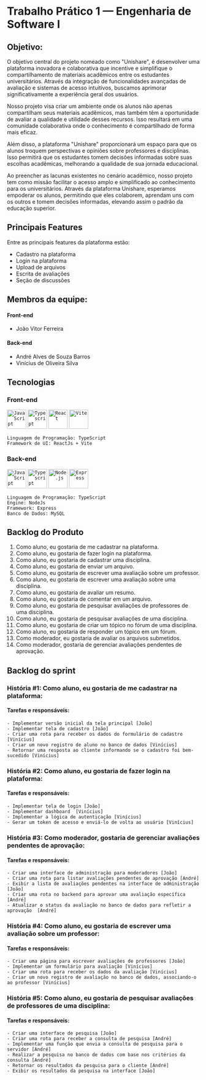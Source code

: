 # Trabalho Prático 1 — Engenharia de Software I

## Objetivo:

O objetivo central do projeto nomeado como "Unishare", é desenvolver uma plataforma inovadora e colaborativa que incentive e simplifique o compartilhamento de materiais acadêmicos entre os estudantes universitários. Através da integração de funcionalidades avançadas de avaliação e sistemas de acesso intuitivos, buscamos aprimorar significativamente a experiência geral dos usuários.

Nosso projeto visa criar um ambiente onde os alunos não apenas compartilham seus materiais acadêmicos, mas também têm a oportunidade de avaliar a qualidade e utilidade desses recursos. Isso resultará em uma comunidade colaborativa onde o conhecimento é compartilhado de forma mais eficaz.

Além disso, a plataforma "Unishare" proporcionará um espaço para que os alunos troquem perspectivas e opiniões sobre professores e disciplinas. Isso permitirá que os estudantes tomem decisões informadas sobre suas escolhas acadêmicas, melhorando a qualidade de sua jornada educacional.

Ao preencher as lacunas existentes no cenário acadêmico, nosso projeto tem como missão facilitar o acesso amplo e simplificado ao conhecimento para os universitários. Através da plataforma Unishare, esperamos empoderar os alunos, permitindo que eles colaborem, aprendam uns com os outros e tomem decisões informadas, elevando assim o padrão da educação superior.

## Principais Features

Entre as principais features da plataforma estão:

- Cadastro na plataforma
- Login na plataforma
- Upload de arquivos
- Escrita de avaliações
- Seção de discussões

## Membros da equipe:

#### Front-end

- João Vitor Ferreira

#### Back-end

- André Alves de Souza Barros
- Vinícius de Oliveira Silva


## Tecnologias

### Front-end

<code><a href="https://developer.mozilla.org/en-US/docs/Web/JavaScript" title="JavaScript"><img src="https://github.com/get-icon/geticon/raw/master/icons/javascript.svg" alt="JavaScript" width="50px" height="50px" ></a></code>
<code><a href="https://www.typescriptlang.org/" title="Typescript"><img src="https://github.com/get-icon/geticon/raw/master/icons/typescript-icon.svg" alt="Typescript" width="50px" height="50px" ></a></code>
<code><a href="https://reactjs.org/" title="React"><img src="https://github.com/get-icon/geticon/raw/master/icons/react.svg" alt="React" width="50px" height="50px" ></a></code>
<code><a href="https://vitejs.dev/" title="React"><img src="https://raw.githubusercontent.com/get-icon/geticon/master/icons/vite.svg" alt="Vite" width="50px" height="50px" ></a></code>

	Linguagem de Programação: TypeScript
	Framework de UI: ReactJs + Vite
	
### Back-end

<code><a href="https://developer.mozilla.org/en-US/docs/Web/JavaScript" title="JavaScript"><img src="https://github.com/get-icon/geticon/raw/master/icons/javascript.svg" alt="JavaScript" width="50px" height="50px" ></a></code>
<code><a href="https://www.typescriptlang.org/" title="Typescript"><img src="https://github.com/get-icon/geticon/raw/master/icons/typescript-icon.svg" alt="Typescript" width="50px" height="50px" ></a></code>
<code><a href="https://nodejs.org/" title="Node.js"><img src="https://github.com/get-icon/geticon/raw/master/icons/nodejs-icon.svg" alt="Node.js" width="50px" height="50px"></a></code>
<code><a href="https://expressjs.com/" title="Express"><img src="https://github.com/get-icon/geticon/raw/master/icons/express.svg" alt="Express" width="50px" height="50px"></a></code>

	Linguagem de Programação: TypeScript
	Engine: NodeJs
	Framework: Express
	Banco de Dados: MySQL

## Backlog do Produto

1. Como aluno, eu gostaria de me cadastrar na plataforma.
2. Como aluno, eu gostaria de fazer login na plataforma.
3. Como aluno, eu gostaria de cadastrar uma disciplina.
4. Como aluno, eu gostaria de enviar um arquivo.
5. Como aluno, eu gostaria de escrever uma avaliação sobre um professor.
6. Como aluno, eu gostaria de escrever uma avaliação sobre uma disciplina.
7. Como aluno, eu gostaria de avaliar um resumo.
8. Como aluno, eu gostaria de comentar em um arquivo.
9. Como aluno, eu gostaria de pesquisar avaliações de professores de uma disciplina.
10. Como aluno, eu gostaria de pesquisar avaliações de uma disciplina.
11. Como aluno, eu gostaria de criar um tópico no fórum de uma disciplina.
12. Como aluno, eu gostaria de responder um tópico em um fórum.
13. Como moderador, eu gostaria de avaliar os arquivos submetidos.
14. Como moderador, gostaria de gerenciar avaliações pendentes de aprovação.

## Backlog do sprint

### História #1: Como aluno, eu gostaria de me cadastrar na plataforma:

#### Tarefas e responsáveis:
	- Implementar versão inicial da tela principal [João]
	- Implementar tela de cadastro [João]
	- Criar uma rota para receber os dados do formulário de cadastro [Vinícius]
	- Criar um novo registro de aluno no banco de dados [Vinícius]
	- Retornar uma resposta ao cliente informando se o cadastro foi bem-sucedido [Vinícius]

### História #2:  Como aluno, eu gostaria de fazer login na plataforma:

#### Tarefas e responsáveis:
	- Implementar tela de login [João]
	- Implementar dashboard  [Vinícius]
	- Implementar a lógica de autenticação [Vinícius]
	- Gerar um token de acesso e enviá-lo de volta ao usuário [Vinícius]

### História #3:  Como moderador, gostaria de gerenciar avaliações pendentes de aprovação:

#### Tarefas e responsáveis:
	- Criar uma interface de administração para moderadores [João]
	- Criar uma rota para listar avaliações pendentes de aprovação [André] 
	- Exibir a lista de avaliações pendentes na interface de administração [João]
	- Criar uma rota no backend para aprovar uma avaliação específica [André] 
	- Atualizar o status da avaliação no banco de dados para refletir a aprovação  [André] 

### História #4:  Como aluno, eu gostaria de escrever uma avaliação sobre um professor:

#### Tarefas e responsáveis:
	- Criar uma página para escrever avaliações de professores [João]
	- Implementar um formulário para avaliação [Vinícius]	
	- Criar uma rota para receber os dados da avaliação [Vinícius]
	- Criar um novo registro de avaliação no banco de dados, associando-o ao professor [Vinícius]

### História #5:  Como aluno, eu gostaria de pesquisar avaliações de professores de uma disciplina:

#### Tarefas e responsáveis:
	- Criar uma interface de pesquisa [João]
	- Criar uma rota para receber a consulta de pesquisa [André]
	- Implementar uma função que envia a consulta de pesquisa para o servidor [André] 
	- Realizar a pesquisa no banco de dados com base nos critérios da consulta [André] 
	- Retornar os resultados da pesquisa para o cliente [André] 
	- Exibir os resultados da pesquisa na interface [João]



